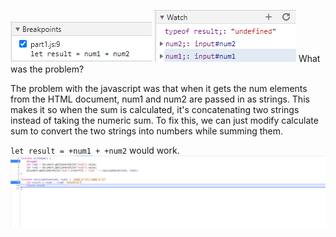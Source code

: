 ![Breakpoints image](breakpoints.png)
![Watch values image](watch.png)
What was the problem?

The problem with the javascript was that when it gets the num elements from the HTML document, num1 and num2 are passed in as strings. This makes it so when the sum is calculated, it's concatenating two strings instead of taking the numeric sum. To fix this, we can just modify calculate sum to convert the two strings into numbers while summing them.

`let result = +num1 + +num2` would work.
![Fix image](jsfix.png)
